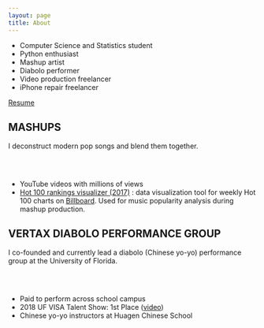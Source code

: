 ```yaml
---
layout: page
title: About
---
```


- Computer Science and Statistics student
- Python enthusiast
- Mashup artist
- Diabolo performer
- Video production freelancer
- iPhone repair freelancer

[<i class="fa fa-file-text" aria-hidden="true"></i> Resume](/victorlin-resume.pdf)

## MASHUPS

I deconstruct modern pop songs and blend them together.

### [<i class="fa fa-youtube-play" aria-hidden="true"></i>](https://youtube.com/VictorLin)&nbsp;&nbsp;[<i class="fa fa-facebook-square" aria-hidden="true"></i>](https://facebook.com/VictorLinMashups)&nbsp;&nbsp;[<i class="fa fa-soundcloud" aria-hidden="true"></i>](https://soundcloud.com/victorlin)

- YouTube videos with millions of views
- [Hot 100 rankings visualizer (2017)](/billboard-vis) : data visualization tool for weekly Hot 100 charts on [Billboard](http://www.billboard.com/charts/hot-100). Used for music popularity analysis during mashup production.

## VERTAX DIABOLO PERFORMANCE GROUP

I co-founded and currently lead a diabolo (Chinese yo-yo) performance group at the University of Florida.

### [<i class="fa fa-youtube-play" aria-hidden="true"></i>](https://www.youtube.com/channel/UC29FE52c8_bEpfbHcmsx-Kw)&nbsp;&nbsp;[<i class="fa fa-facebook-square" aria-hidden="true"></i>](https://facebook.com/VertaxChineseYoyo)

- Paid to perform across school campus
- 2018 UF VISA Talent Show: 1st Place ([video](https://youtu.be/YUNdW2thldw))
- Chinese yo-yo instructors at Huagen Chinese School
